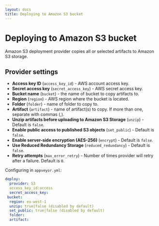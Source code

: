 ```yaml
---
layout: docs
title: Deploying to Amazon S3 bucket
---
```


# Deploying to Amazon S3 bucket

Amazon S3 deployment provider copies all or selected artifacts to Amazon S3 storage.

## Provider settings

* **Access key ID** (`access_key_id`) - AWS account access key.
* **Secret access key** (`secret_access_key`) - AWS secret access key.
* **Bucket name** (`bucket`) - the name of bucket to copy artifacts to.
* **Region** (`region`) - AWS region where the bucket is located.
* **Folder** (`folder`) - name of folder to copy to.
* **Artifact** (`artifact`) - name of artifact(s) to copy. If more than one, separate with commas (,).
* **Unzip artifacts before uploading to Amazon S3 Storage** (`unzip`) - Default is `false`.
* **Enable public access to published S3 objects** (`set_public`) - Default is `false`.
* **Enable server-side encryption (AES-256)** (`encrypt`) - Default is `false`.
* **Use Reduced Redundancy Storage** (`reduced_redundancy`) - Default is `false`.
* **Retry attempts** (`max_error_retry`) - Number of times provider will retry after a failure. Default is `0`.

Configuring in `appveyor.yml`:

```yaml
deploy:
  provider: S3
  access_key_id:access 
  secret_access_key:
 bucket:
  region: eu-west-1
  unzip: true|false (disabled by default)
  set_public: true|false (disabled by default)
  folder:
  artifact:
```
